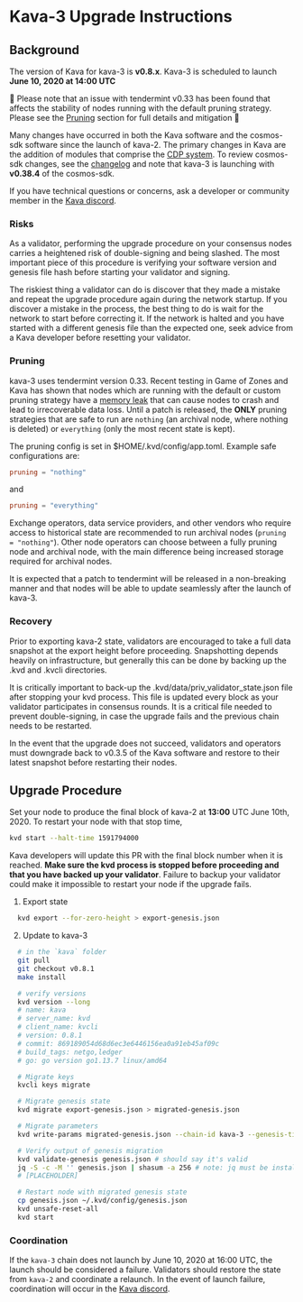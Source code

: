 # Kava-3 Upgrade Instructions

## Background

The version of Kava for kava-3 is __v0.8.x__. Kava-3 is scheduled to launch __June 10, 2020 at 14:00 UTC__

🚨 Please note that an issue with tendermint v0.33 has been found that affects the stability of nodes running with the default pruning strategy. Please see the [Pruning](#Pruning) section for full details and mitigation 🚨

Many changes have occurred in both the Kava software and the cosmos-sdk software since the launch of kava-2. The primary changes in Kava are the addition of modules that comprise the [CDP system](https://docs.kava.io/). To review cosmos-sdk changes, see the [changelog](https://github.com/cosmos/cosmos-sdk/blob/v0.38.4/CHANGELOG.md) and note that kava-3 is launching with __v0.38.4__ of the cosmos-sdk.

If you have technical questions or concerns, ask a developer or community member in the [Kava discord](https://discord.com/invite/kQzh3Uv).

### Risks

As a validator, performing the upgrade procedure on your consensus nodes carries a heightened risk of double-signing and being slashed. The most important piece of this procedure is verifying your software version and genesis file hash before starting your validator and signing.

The riskiest thing a validator can do is discover that they made a mistake and repeat the upgrade procedure again during the network startup. If you discover a mistake in the process, the best thing to do is wait for the network to start before correcting it. If the network is halted and you have started with a different genesis file than the expected one, seek advice from a Kava developer before resetting your validator.

### Pruning

kava-3 uses tendermint version 0.33. Recent testing in Game of Zones and Kava has shown that nodes which are running with the default or custom pruning strategy have a [memory leak](https://github.com/tendermint/iavl/issues/256) that can cause nodes to crash and lead to irrecoverable data loss. Until a patch is released, the __ONLY__ pruning strategies that are safe to run are `nothing` (an archival node, where nothing is deleted) or `everything` (only the most recent state is kept).

The pruning config is set in $HOME/.kvd/config/app.toml. Example safe configurations are:

```toml
pruning = "nothing"
```

and

```toml
pruning = "everything"
```

Exchange operators, data service providers, and other vendors who require access to historical state are recommended to run archival nodes (`pruning = "nothing"`). Other node operators can choose between a fully pruning node and archival node, with the main difference being increased storage required for archival nodes.

It is expected that a patch to tendermint will be released in a non-breaking manner and that nodes will be able to update seamlessly after the launch of kava-3.

### Recovery

Prior to exporting kava-2 state, validators are encouraged to take a full data snapshot at the export height before proceeding. Snapshotting depends heavily on infrastructure, but generally this can be done by backing up the .kvd and .kvcli directories.

It is critically important to back-up the .kvd/data/priv_validator_state.json file after stopping your kvd process. This file is updated every block as your validator participates in consensus rounds. It is a critical file needed to prevent double-signing, in case the upgrade fails and the previous chain needs to be restarted.

In the event that the upgrade does not succeed, validators and operators must downgrade back to v0.3.5 of the Kava software and restore to their latest snapshot before restarting their nodes.

## Upgrade Procedure

Set your node to produce the final block of kava-2 at __13:00__ UTC June 10th, 2020. To restart your node with that stop time,

```sh
kvd start --halt-time 1591794000
```

 Kava developers will update this PR with the final block number when it is reached. __Make sure the kvd process is stopped before proceeding and that you have backed up your validator__. Failure to backup your validator could make it impossible to restart your node if the upgrade fails.

1. Export state

```sh
  kvd export --for-zero-height > export-genesis.json
```

2. Update to kava-3

```sh
  # in the `kava` folder
  git pull
  git checkout v0.8.1
  make install

  # verify versions
  kvd version --long
  # name: kava
  # server_name: kvd
  # client_name: kvcli
  # version: 0.8.1
  # commit: 869189054d68d6ec3e6446156ea0a91eb45af09c
  # build_tags: netgo,ledger
  # go: go version go1.13.7 linux/amd64

  # Migrate keys
  kvcli keys migrate

  # Migrate genesis state
  kvd migrate export-genesis.json > migrated-genesis.json

  # Migrate parameters
  kvd write-params migrated-genesis.json --chain-id kava-3 --genesis-time 2020-06-10T14:00:00Z > genesis.json

  # Verify output of genesis migration
  kvd validate-genesis genesis.json # should say it's valid
  jq -S -c -M '' genesis.json | shasum -a 256 # note: jq must be installed
  # [PLACEHOLDER]

  # Restart node with migrated genesis state
  cp genesis.json ~/.kvd/config/genesis.json
  kvd unsafe-reset-all
  kvd start
```

### Coordination

If the `kava-3` chain does not launch by June 10, 2020 at 16:00 UTC, the launch should be considered a failure. Validators should restore the state from `kava-2` and coordinate a relaunch. In the event of launch failure, coordination will occur in the [Kava discord](https://discord.com/invite/kQzh3Uv).
